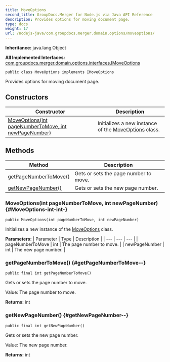 ```yaml
---
title: MoveOptions
second_title: GroupDocs.Merger for Node.js via Java API Reference
description: Provides options for moving document page.
type: docs
weight: 17
url: /nodejs-java/com.groupdocs.merger.domain.options/moveoptions/
---
```

**Inheritance:**
java.lang.Object

**All Implemented Interfaces:**
[com.groupdocs.merger.domain.options.interfaces.IMoveOptions](../../com.groupdocs.merger.domain.options.interfaces/imoveoptions)
```
public class MoveOptions implements IMoveOptions
```

Provides options for moving document page.
## Constructors

| Constructor | Description |
| --- | --- |
| [MoveOptions(int pageNumberToMove, int newPageNumber)](#MoveOptions-int-int-) | Initializes a new instance of the [MoveOptions](../../com.groupdocs.merger.domain.options/moveoptions) class. |
## Methods

| Method | Description |
| --- | --- |
| [getPageNumberToMove()](#getPageNumberToMove--) | Gets or sets the page number to move. |
| [getNewPageNumber()](#getNewPageNumber--) | Gets or sets the new page number. |
### MoveOptions(int pageNumberToMove, int newPageNumber) {#MoveOptions-int-int-}
```
public MoveOptions(int pageNumberToMove, int newPageNumber)
```


Initializes a new instance of the [MoveOptions](../../com.groupdocs.merger.domain.options/moveoptions) class.

**Parameters:**
| Parameter | Type | Description |
| --- | --- | --- |
| pageNumberToMove | int | The page number to move. |
| newPageNumber | int | The new page number. |

### getPageNumberToMove() {#getPageNumberToMove--}
```
public final int getPageNumberToMove()
```


Gets or sets the page number to move.

Value: The page number to move.

**Returns:**
int
### getNewPageNumber() {#getNewPageNumber--}
```
public final int getNewPageNumber()
```


Gets or sets the new page number.

Value: The new page number.

**Returns:**
int
